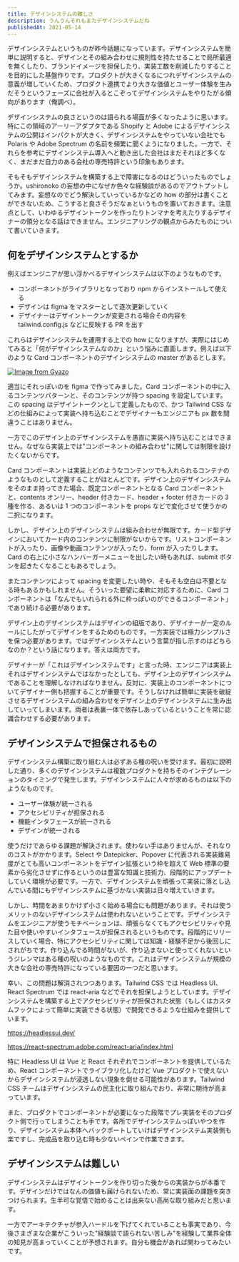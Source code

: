 ```yaml
---
title: デザインシステムの難しさ
description: うんうんそれもまたデザインシステムだね
publishedAt: 2021-05-14
---
```


デザインシステムというものが昨今話題になっています。デザインシステムを簡単に説明すると、デザインとその組み合わせに規則性を持たせることで局所最適を無くしたり、ブランドイメージを担保したり、実装工数を削減したりすることを目的にした基盤作りです。プロダクトが大きくなるにつれデザインシステムの意義が増していくため、プロダクト連携でより大きな価値とユーザー体験を生みだそうというフェーズに会社が入るとこぞってデザインシステムをやりたがる傾向があります（俺調べ）。

デザインシステムの良さというのは語られる場面が多くなったように思います。特にこの領域のアーリーアダプタである Shopify と Adobe によるデザインシステムの公開はインパクトが大きく、デザインシステムをやっていない会社でも Polaris や Adobe Spectrum の名前を頻繁に聞くようになりました。一方で、それらを参考にデザインシステム導入へと動き出した会社はまだそれほど多くなく、まだまだ自力のある会社の専売特許という印象もあります。

そもそもデザインシステムを構築する上で障害になるのはどういったものでしょうか。ushironoko の妄想の中になぜか色々な経験談があるのでアウトプットしてみます。妄想なのでどう解決していっているかなどの how の部分は書くことができないため、こうすると良さそうだなぁというものを置いておきます。注意点として、いわゆるデザイントークンを作ったりトンマナを考えたりするデザイナーの領分となる話はできません。エンジニアリングの観点からみたものについて書いていきます。

## 何をデザインシステムとするか

例えばエンジニアが思い浮かべるデザインシステムは以下のようなものです。

- コンポーネントがライブラリとなっており npm からインストールして使える
- デザインは figma をマスターとして逐次更新していく
- デザイナーはデザイントークンが変更される場合その内容を tailwind.config.js などに反映する PR を出す

これらはデザインシステムを運用する上での how になりますが、実際にはじめてみると「何がデザインシステムなのか」という悩みに直面します。例えば以下のような Card コンポーネントのデザインシステムの master があるとします。

[![Image from Gyazo](https://i.gyazo.com/dbd7df8ea6d5481bde999ee522261e04.png)](https://gyazo.com/dbd7df8ea6d5481bde999ee522261e04)

適当にそれっぽいのを figma で作ってみました。Card コンポーネントの中に入るコンテンツパターンと、そのコンテンツが持つ spacing を設定しています。この spacing はデザイントークンとして定義したもので、かつ Tailwind CSS などの仕組みによって実装へ持ち込むことでデザイナーもエンジニアも px 数を間違うことはありません。

一方でこのデザイン上のデザインシステムを愚直に実装へ持ち込むことはできません。なぜなら実装上では"コンポーネントの組み合わせ"に関しては制限を設けたくないからです。

Card コンポーネントは実装上どのようなコンテンツでも入れられるコンテナのようなものとして定義することがほとんどです。デザイン上のデザインシステムをそのまま持ってきた場合、既定コンポーネントとなる Card コンポーネントと、contents オンリー、header 付きカード、header + footer 付きカードの 3 種を作る、あるいは 1 つのコンポーネントを props などで変化させて使うかの二択になります。

しかし、デザイン上のデザインシステムは組み合わせが無限です。カード型デザインにおいてカード内のコンテンツに制限がないからです。リストコンポーネントが入ったり、画像や動画コンテンツが入ったり、form が入ったりします。Card の右上に小さなハンバーガーメニューを出したい時もあれば、submit ボタンを起きたくなることもあるでしょう。

またコンテンツによって spacing を変更したい時や、そもそも空白は不要となる時もあるかもしれません。そういった要望に柔軟に対応するために、Card コンポーネントは「なんでもいれられる外に枠っぽいのができるコンポーネント」であり続ける必要があります。

デザイン上のデザインシステムはデザインの組版であり、デザイナーが一定のルールにしたがってデザインをするためのものです。一方実装では極力シンプルさを保つ必要があります。ではデザインシステムという言葉が指し示すのはどちらなのか？という話になります。答えは両方です。

デザイナーが「これはデザインシステムです」と言った時、エンジニアは実装上それはデザインシステムではなかったとしても、デザイン上のデザインシステムであることを理解しなければなりません。反対に、実装上のコンポーネントについてデザイナー側も把握することが重要です。そうしなければ簡単に実装を破綻させるデザインシステムの組み合わせをデザイン上のデザインシステムに生み出していってしまいます。両者は表裏一体で依存しあっているということを常に認識合わせする必要があります。

## デザインシステムで担保されるもの

デザインシステム構築に取り組む人は必ずある種の呪いを受けます。最初に説明した通り、多くのデザインシステムは複数プロダクトを持ちそのインテグレーションのタイミングで発生します。デザインシステムに人々が求めるものは以下のようなものです。

- ユーザー体験が統一される
- アクセシビリティが担保される
- 機能インタフェースが統一される
- デザインが統一される

使うだけであらゆる課題が解決されます。使わない手はありませんが、それなりのコストがかかります。Select や Datepicker、Popover に代表される実装難易度がとても高いコンポーネントをデザイン拡張という枠を超えて Web 標準の要素から劣化させずに作るというのは豊富な知識と技術力、段階的にアップデートしていく環境が必要です。一方で、デザインシステムを頑張って実装に落とし込んでいる間にもデザインシステムに基づかない実装は日々増えていきます。

しかし、時間をあまりかけず小さく始める場合にも問題があります。それは使うメリットのないデザインシステムは使われないということです。デザインシステムをエンジニアが使うモチベーションは、頑張らなくてもアクセシビリティや見た目や使いやすいインタフェースが担保されるというものです。段階的にリリースしていく場合、特にアクセシビリティに関しては知識・経験不足から後回しにされがちです。作り込んでる時間がないが、作り込まないと使ってくれないというジレンマはある種の呪いのようなものです。これはデザインシステムが規模の大きな会社の専売特許になっている要因の一つだと思います。

幸い、この問題は解消されつつあります。Tailwind CSS では Headless UI、React Spectrum では react-aria などでそれを担保しようとしています。デザインシステムを構築する上でアクセシビリティが担保された状態（もしくはカスタムフックによって簡単に実装できる状態）で開発できるような仕組みを提供しています。

https://headlessui.dev/

https://react-spectrum.adobe.com/react-aria/index.html

特に Headless UI は Vue と React それぞれでコンポーネントを提供しているため、React コンポーネントでライブラリ化したけど Vue プロダクトで使えないからデザインシステムが浸透しない現象を倒せる可能性があります。Tailwind CSS チームはデザインシステムの民主化に取り組んでおり、非常に期待が高まっています。

また、プロダクトでコンポーネントが必要になった段階でプレ実装をそのプロダクト側で行ってしまうことも手です。各所でデザインシステムっぽいやつを作り、デザインシステム本体へバックポートしていけばデザインシステム実装側も楽ですし、完成品を取り込む時も少ないペインで作業できます。

## デザインシステムは難しい

デザインシステムはデザイントークンを作り切った後からの実装からが本番です。デザインだけではなんの価値も届けられないため、常に実装面の課題を突きつけられます。生半可な覚悟で始めることは出来ない高尚な取り組みだと思います。

一方でアーキテクチャが参入ハードルを下げてくれていることも事実であり、今後さまざまな企業がこういった"経験談で語られない苦しみ"を経験して業界全体の知見が高まっていくことが予想されます。自分も機会があれば関わってみたいです。
